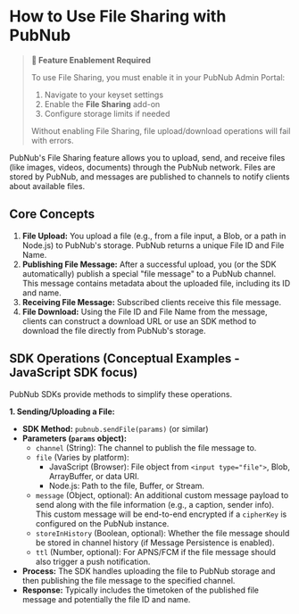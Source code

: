 # How to Use File Sharing with PubNub

> **🔑 Feature Enablement Required**
> 
> To use File Sharing, you must enable it in your PubNub Admin Portal:
> 1. Navigate to your keyset settings
> 2. Enable the **File Sharing** add-on
> 3. Configure storage limits if needed
> 
> Without enabling File Sharing, file upload/download operations will fail with errors.

PubNub's File Sharing feature allows you to upload, send, and receive files (like images, videos, documents) through the PubNub network. Files are stored by PubNub, and messages are published to channels to notify clients about available files.

## Core Concepts

1.  **File Upload:** You upload a file (e.g., from a file input, a Blob, or a path in Node.js) to PubNub's storage. PubNub returns a unique File ID and File Name.
2.  **Publishing File Message:** After a successful upload, you (or the SDK automatically) publish a special "file message" to a PubNub channel. This message contains metadata about the uploaded file, including its ID and name.
3.  **Receiving File Message:** Subscribed clients receive this file message.
4.  **File Download:** Using the File ID and File Name from the message, clients can construct a download URL or use an SDK method to download the file directly from PubNub's storage.

## SDK Operations (Conceptual Examples - JavaScript SDK focus)

PubNub SDKs provide methods to simplify these operations.

**1. Sending/Uploading a File:**
*   **SDK Method:** `pubnub.sendFile(params)` (or similar)
*   **Parameters (`params` object):**
    *   `channel` (String): The channel to publish the file message to.
    *   `file` (Varies by platform):
        *   JavaScript (Browser): File object from `<input type="file">`, Blob, ArrayBuffer, or data URI.
        *   Node.js: Path to the file, Buffer, or Stream.
    *   `message` (Object, optional): An additional custom message payload to send along with the file information (e.g., a caption, sender info). This custom message will be end-to-end encrypted if a `cipherKey` is configured on the PubNub instance.
    *   `storeInHistory` (Boolean, optional): Whether the file message should be stored in channel history (if Message Persistence is enabled).
    *   `ttl` (Number, optional): For APNS/FCM if the file message should also trigger a push notification.
*   **Process:** The SDK handles uploading the file to PubNub storage and then publishing the file message to the specified channel.
*   **Response:** Typically includes the timetoken of the published file message and potentially the file ID and name.


